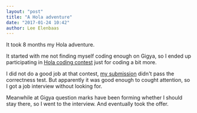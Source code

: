 ```yaml
---
layout: "post"
title: "A Hola adventure"
date: "2017-01-24 10:42"
author: Lee Elenbaas
---
```

It took 8 months my Hola adventure.

It started with me not finding myself coding enough on Gigya, so I ended up participating in [Hola coding contest](http://hola.org/challenges) just for coding a bit more.

I did not do a good job at that contest, [my submission](https://bitbucket.org/lee_elenbaas/hola-2015-challenge-mail-filter) didn't pass the correctness test.
But apparently it was good enough to cought attention, so I got a job interview without looking for.

Meanwhile at Gigya question marks have been forming whether I should stay there, so I went to the interview.
And eventually took the offer. 

